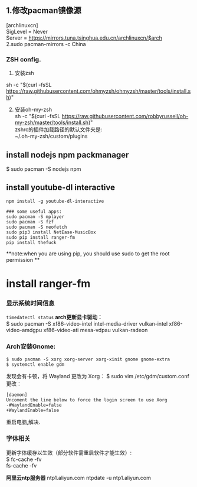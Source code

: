 ## 1.修改pacman镜像源
[archlinuxcn]  
SigLevel = Never  
Server = https://mirrors.tuna.tsinghua.edu.cn/archlinuxcn/$arch  
2.sudo pacman-mirrors -c China  
### ZSH config.

1. 安装zsh   

sh -c "$(curl -fsSL https://raw.githubusercontent.com/ohmyzsh/ohmyzsh/master/tools/install.sh)"  

2. 安装oh-my-zsh   
sh -c "$(curl -fsSL https://raw.githubusercontent.com/robbyrussell/oh-my-zsh/master/tools/install.sh)"  
zshrc的插件加载路径的默认文件夹是:  
~/.oh-my-zsh/custom/plugins  
## install nodejs npm packmanager
$ sudo pacman -S nodejs npm  
## install youtube-dl interactive
```npm install -g youtube-dl-interactive```

```
### some useful apps:
sudo pacman -S mplayer
sudo pacman -S fzf
sudo pacman -S neofetch
sudo pip3 install NetEase-MusicBox
sudo pip install ranger-fm
pip install thefuck
```
**note:when you are using pip, you should use sudo to get the root permission **
# install  ranger-fm
### 显示系统时间信息
```timedatectl status```
**arch更新显卡驱动：**   
$ sudo pacman -S xf86-video-intel intel-media-driver vulkan-intel xf86-video-amdgpu xf86-video-ati mesa-vdpau vulkan-radeon

### Arch安装Gnome:
```
$ sudo pacman -S xorg xorg-server xorg-xinit gnome gnome-extra
$ systemctl enable gdm
```

发现会有卡顿，将 Wayland 更改为 Xorg：
$ sudo vim /etc/gdm/custom.conf  
更改：
```
[daemon]
Uncoment the line below to force the login screen to use Xorg
-#WaylandEnable=false
+WaylandEnable=false
```
重启电脑,解决.

### 字体相关
更新字体缓存以生效（部分软件需重启软件才能生效）:  
$ fc-cache -fv  
fs-cache -fv  

**阿里云ntp服务器** 
ntp1.aliyun.com
ntpdate -u ntp1.aliyun.com

